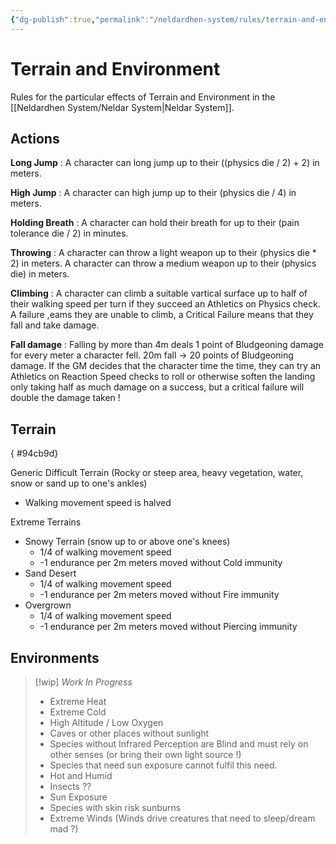```yaml
---
{"dg-publish":true,"permalink":"/neldardhen-system/rules/terrain-and-environment/"}
---
```



# Terrain and Environment
Rules for the particular effects of Terrain and Environment in the [[Neldardhen System/Neldar System\|Neldar System]].

## Actions
**Long Jump** : A character can long jump up to their ((physics die / 2) + 2) in meters.

**High Jump** : A character can high jump up to their (physics die / 4) in meters.

**Holding Breath** : A character can hold their breath for up to their (pain tolerance die / 2) in minutes.

**Throwing** : A character can throw a light weapon up to their (physics die * 2) in meters.
         A character can throw a medium weapon up to their (physics die) in meters.
         
**Climbing** : A character can climb a suitable vartical surface up to half of their walking speed per turn if they succeed an Athletics on Physics check. A failure ,eams they are unable to climb, a Critical Failure means that they fall and take damage.

**Fall damage** : Falling by more than 4m deals 1 point of Bludgeoning damage for every meter a character fell. 20m fall -> 20 points of Bludgeoning damage. If the GM decides that the character time the time, they can try an Athletics on Reaction Speed checks to roll or otherwise soften the landing only taking half as much damage on a success, but a critical failure will double the damage taken !
## Terrain
{ #94cb9d}


Generic Difficult Terrain (Rocky or steep area, heavy vegetation, water, snow or sand up to one's ankles)
- Walking movement speed is halved

Extreme Terrains
- Snowy Terrain (snow up to or above one's knees)
    - 1/4 of walking movement speed
    - -1 endurance per 2m meters moved without Cold immunity
- Sand Desert
    - 1/4 of walking movement speed
    - -1 endurance per 2m meters moved without Fire immunity
- Overgrown
    - 1/4 of walking movement speed
    - -1 endurance per 2m meters moved without Piercing immunity

## Environments
> [!wip] _Work In Progress_
> - Extreme Heat
> - Extreme Cold
> - High Altitude / Low Oxygen
> - Caves or other places without sunlight
> - Species without Infrared Perception are Blind and must rely on other senses (or bring their own light source !)
>- Species that need sun exposure cannot fulfil this need.
> - Hot and Humid
> - Insects ??
> - Sun Exposure
> - Species with skin risk sunburns
>- Extreme Winds (Winds drive creatures that need to sleep/dream mad ?)
